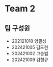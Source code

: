 # Team 2

## 팀 구성원

- 202121010 양필성
- 202421005 김도현
- 202421002 고승범
- 202421009 김형규

```{tableofcontents}

```
